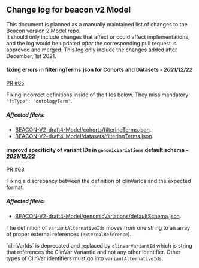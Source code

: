 ## Change log for beacon v2 Model
This document is planned as a manually maintained list of changes to the Beacon version 2 Model repo.\
It should only include changes that affect or could affect implementations, and the log would be updated *after* the corresponding pull request is approved and merged.
This log only include the changes added after December, 1st 2021.

#### fixing errors in filteringTerms.json for Cohorts and Datasets - *2021/12/22*
[PR #65](https://github.com/ga4gh-beacon/beacon-v2-Models/pull/65)

Fixing incorrect definitions inside of the files below. They miss mandatory `"ftType": "ontologyTerm"`.

##### Affected file/s: 
* [BEACON-V2-draft4-Model/cohorts/filteringTerms.json](https://github.com/ga4gh-beacon/beacon-v2-Models/pull/65/files#diff-47829c52eadf20dd057cdb0f03eb2a4de97574ab6057234e467a511ca5d9b8a5).
* [BEACON-V2-draft4-Model/datasets/filteringTerms.json](https://github.com/ga4gh-beacon/beacon-v2-Models/pull/65/files#diff-33c51bc6a48e80638da9968dc3cf8c28355094d1e4ad017fbe3938554ad38066).

#### improvd specificity of variant IDs in `genomicVariations` default schema - *2021/12/22*
[PR #63](https://github.com/ga4gh-beacon/beacon-v2-Models/pull/63)

Fixing a discrepancy between the definition of clinVarIds and the expected format.

##### Affected file/s:
* [BEACON-V2-draft4-Model/genomicVariations/defaultSchema.json](https://github.com/ga4gh-beacon/beacon-v2-Models/pull/63/files#diff-3ccc5c218dab29225d70c861364bc333a617ea19f8e405f7a296f32a5a3c4eca).

The definition of `variantAlternativeIds` moves from one string to an array of proper external references (`externalReference`).

´clinVarIds´ is deprecated and replaced by `clinvarVariantId` which is string that references the ClinVar VariantId and not any other identifier. Other types of ClinVar identifiers must go into `variantAlternativeIds`.
